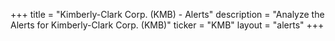 +++
title = "Kimberly-Clark Corp. (KMB) - Alerts"
description = "Analyze the Alerts for Kimberly-Clark Corp. (KMB)"
ticker = "KMB"
layout = "alerts"
+++

